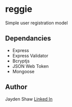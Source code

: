 # reggie

Simple user registration model

## Dependancies
* Express 
* Express Validator
* Bcryptjs
* JSON Web Token
* Mongoose

## Author 
Jayden Shaw 
[Linked In](https://www.linkedin.com/in/jayden-shaw)